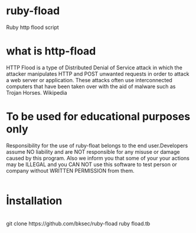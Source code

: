 # ruby-fload
Ruby http flood script
# what is http-fload
HTTP Flood is a type of Distributed Denial of Service attack in which the attacker manipulates HTTP and POST unwanted requests in order to attack a web server or application. These attacks often use interconnected computers that have been taken over with the aid of malware such as Trojan Horses. Wikipedia
</br>
# To be used for educational purposes only 
Responsibility for the use of ruby-float belongs to the end user.Developers assume NO liability and are NOT responsible for any misuse or damage caused by this program. Also we inform you that some of your your actions may be ILLEGAL and you CAN NOT use this software to test person or company without WRITTEN PERMISSION from them.
</br>
</br>
# İnstallation
<br>
git clone https://github.com/bksec/ruby-fload
ruby fload.tb
